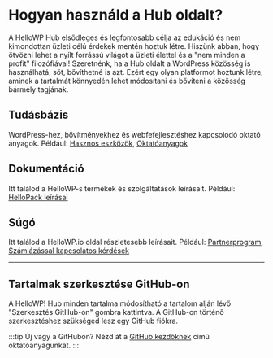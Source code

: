# Hogyan használd a Hub oldalt?

A HelloWP Hub elsődleges és legfontosabb célja az edukáció és nem kimondottan üzleti célú érdekek mentén hoztuk létre. Hiszünk abban, hogy ötvözni lehet a nyílt forrássú világot a üzleti élettel és a "nem minden a profit" filozófiával! Szeretnénk, ha a Hub oldalt a WordPress közösség is használhatá, sőt, bővíthetné is azt. Ezért egy olyan platformot hoztunk létre, aminek a tartalmát könnyedén lehet módosítani és bővíteni a közösség bármely tagjának.

## Tudásbázis

WordPress-hez, bővítményekhez és webfefejlesztéshez kapcsolodó oktató anyagok. Például: [Hasznos eszközök](/docs/tudasbazis/hasznos-eszkozok/), [Oktatóanyagok](./docs/tudasbazis/oktatoanyagok/)

## Dokumentáció
Itt találod a HelloWP-s termékek és szolgáltatások leírásait. Például: [HelloPack leírásai](./docs/dokumentacio/hellopack/)

## Súgó

Itt találod a HelloWP.io oldal részletesebb leírásait. Például: [Partnerprogram](./docs/sugo/partnerprogram/), [Számlázással kapcsolatos kérdések](./docs/sugo/szamlazas-es-elofizetesek/)

---

## Tartalmak szerkesztése GitHub-on

A HelloWP! Hub minden tartalma módosítható a tartalom alján lévő "Szerkesztés GitHub-on" gombra kattintva. A GitHub-on történő szerkesztéshez szükséged lesz egy GitHub fiókra. 

:::tip Új vagy a GitHubon?
Nézd át a [GitHub kezdőknek](/docs/tudasbazis/oktatoanyagok/github/github-kezdoknek/) című oktatóanyagunkat.
:::